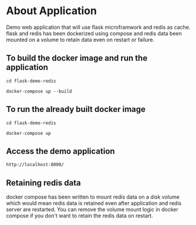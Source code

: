 # About Application
Demo web application that will use flask microframwork and redis as cache. flask and redis has been dockerized using compose and redis data been mounted on a volume to retain data even on restart or failure.

## To build the docker image and run the application
`
cd flask-demo-redis
`

`
docker-compose up --build
`

## To run the already built docker image
`
cd flask-demo-redis
`

`
docker-compose up
`

## Access the demo application
`
http://localhost:8000/
`

## Retaining redis data
docker compose has been written to mount redis data on a disk volume which would mean redis data is retained even after application and redis server are restarted. You can remove the volume mount logic in docker compose if you don't want to retain the redis data on restart.

